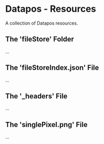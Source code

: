 # Datapos - Resources

A collection of Datapos resources.

## The 'fileStore' Folder

...

## The 'fileStoreIndex.json' File

...

## The '\_headers' File

...

## The 'singlePixel.png' File

...
